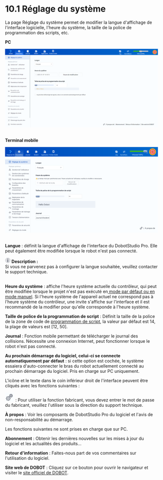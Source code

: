 # 10.1 Réglage du système

La page Réglage du système permet de modifier la langue d'affichage de l'interface logicielle, l'heure du système, la taille de la police de programmation des scripts, etc.

**PC**

<div align=center><img src="images/system.png" /></div>

<br/>

**Terminal mobile**

<div align=center><img src="images/system_app.png" /></div>

<br/>

**Langue** : définit la langue d'affichage de l'interface du DobotStudio Pro. Elle peut également être modifiée lorsque le robot n'est pas connecté.

<div class="info1"><img src="../image/info.png"  height="18" /><b> Description : </b><div>Si vous ne parvenez pas à configurer la langue souhaitée, veuillez contacter le support technique. </div></div>

<br/>

**Heure du système** : affiche l'heure système actuelle du contrôleur, qui peut être modifiée lorsque le projet n'est pas exécuté en[ mode par défaut ou en mode manuel](..\operation\ma_mode.md). Si l'heure système de l'appareil actuel ne correspond pas à l'heure système du contrôleur, une invite s'affiche sur l'interface et il est recommandé de la modifier pour qu'elle corresponde à l'heure système.

**Taille de police de la programmation de script** : Définit la taille de la police de la zone de code de [programmation de script](../programming/script.md), la valeur par défaut est 14, la plage de valeurs est [12, 50].

**Journal** : Fonction mobile permettant de télécharger le journal des collisions. Nécessite une connexion Internet, peut fonctionner lorsque le robot n'est pas connecté.

**Au prochain démarrage du logiciel, celui-ci se connecte automatiquement par défaut** : si cette option est cochée, le système essaiera d'auto-connecter le bras du robot actuellement connecté au prochain démarrage du logiciel. Pris en charge sur PC uniquement.

L'icône et le texte dans le coin inférieur droit de l'interface peuvent être cliqués avec les fonctions suivantes :

![](images\gear.png) : Pour utiliser la fonction fabricant, vous devez entrer le mot de passe du fabricant, veuillez l'utiliser sous la direction du support technique.

**À propos** : Voir les composants de DobotStudio Pro du logiciel et l'avis de non-responsabilité au démarrage.

Les fonctions suivantes ne sont prises en charge que sur PC.

**Abonnement** : Obtenir les dernières nouvelles sur les mises à jour du logiciel et les actualités des produits...

**Retour d'information** : Faites-nous part de vos commentaires sur l'utilisation du logiciel.

**Site web de DOBOT** : Cliquez sur ce bouton pour ouvrir le navigateur et visiter le [site officiel de DOBOT](https://www.dobot-robots.com).